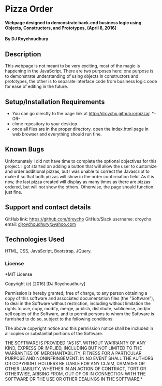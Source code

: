 # Pizza Order

#### Webpage designed to demonstrate back-end business logic using Objects, Constructors, and Prototypes, {April 8, 2016}

#### By **DJ Roychoudhury**

## Description

This webpage is not meant to be very exciting, most of the magic is happening in the JavaScript. There are two purposes here: one purpose is to demonstrate understanding of using objects in constructors and prototypes, the other is to separate interface code from business logic code for ease of editing in the future.

## Setup/Installation Requirements

* You can go directly to the page link at http://droycho.github.io/pizza/.
*-OR-
* clone repository to your desktop
* once all files are in the proper directory, open the index.html page in web browser and everything should run fine.



## Known Bugs

Unfortunately I did not have time to complete the optional objectives for this project. I got started on adding a button that will allow the user to customize and order additional pizzas, but I was unable to correct the Javascript to make it so that both pizzas will show in the order confirmation field. As it is now, the last pizza created will display as many times as there are pizzas ordered, but will not show the others. Otherwise, the page should function just fine.

## Support and contact details

GitHub link: https://github.com/droycho
GitHub/Slack username: droycho
email: djroychoudhury@yahoo.com

## Technologies Used

HTML, CSS, JavaScript, Bootstrap, JQuery.

### License

*MIT License

Copyright (c) [2016] [DJ Roychoudhury]

Permission is hereby granted, free of charge, to any person obtaining a copy
of this software and associated documentation files (the "Software"), to deal
in the Software without restriction, including without limitation the rights
to use, copy, modify, merge, publish, distribute, sublicense, and/or sell
copies of the Software, and to permit persons to whom the Software is
furnished to do so, subject to the following conditions:

The above copyright notice and this permission notice shall be included in all
copies or substantial portions of the Software.

THE SOFTWARE IS PROVIDED "AS IS", WITHOUT WARRANTY OF ANY KIND, EXPRESS OR
IMPLIED, INCLUDING BUT NOT LIMITED TO THE WARRANTIES OF MERCHANTABILITY,
FITNESS FOR A PARTICULAR PURPOSE AND NONINFRINGEMENT. IN NO EVENT SHALL THE
AUTHORS OR COPYRIGHT HOLDERS BE LIABLE FOR ANY CLAIM, DAMAGES OR OTHER
LIABILITY, WHETHER IN AN ACTION OF CONTRACT, TORT OR OTHERWISE, ARISING FROM,
OUT OF OR IN CONNECTION WITH THE SOFTWARE OR THE USE OR OTHER DEALINGS IN THE
SOFTWARE.*
